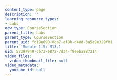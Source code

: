 ```yaml
---
content_type: page
description: ''
learning_resource_types:
- Labs
ocw_type: CourseSection
parent_title: Labs
parent_type: CourseSection
parent_uid: fc19e690-0ca7-af8b-d48d-3a5a9e329f01
title: 'Module 1.5: M13.1'
uid: 57397949-c673-e872-7d34-f9eeba887214
video_files:
  video_thumbnail_file: null
video_metadata:
  youtube_id: null
---
```

